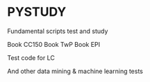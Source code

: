 # PYSTUDY
Fundamental scripts test and study

Book CC150
Book TwP
Book EPI

Test code for LC

And other data mining & machine learning tests
